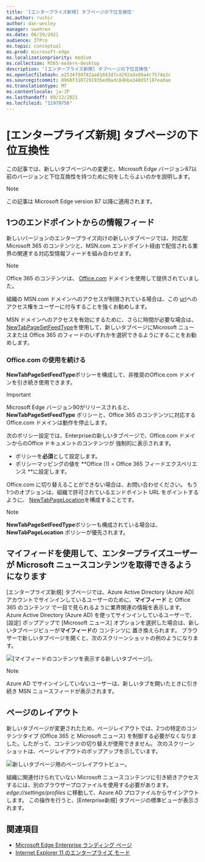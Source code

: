 ```yaml
---
title: '[エンタープライズ新規] タブページの下位互換性'
ms.author: ruchir
author: dan-wesley
manager: vwehren
ms.date: 06/29/2021
audience: ITPro
ms.topic: conceptual
ms.prod: microsoft-edge
ms.localizationpriority: medium
ms.collection: M365-modern-desktop
description: '[エンタープライズ新規] タブページの下位互換性'
ms.openlocfilehash: e2534f9df82aa81843d7cd292ada99a4c7574a3c
ms.sourcegitcommit: 8968f3107291935ed9adc84bba348d5f187eadae
ms.translationtype: MT
ms.contentlocale: ja-JP
ms.lasthandoff: 09/12/2021
ms.locfileid: "11979756"
---
```

# <a name="backwards-compatibility-for-the-enterprise-new-tab-page"></a>[エンタープライズ新規] タブページの下位互換性

この記事では、新しいタブページへの変更と、Microsoft Edge バージョン87以前のバージョンと下位互換性を持つために何をしたらよいのかを説明します。

> [!NOTE]
> この記事は Microsoft Edge version 87 以降に適用されます。

## <a name="information-feeds-from-single-endpoint"></a>1つのエンドポイントからの情報フィード

新しいバージョンのエンタープライズ向けの新しいタブページでは、対応型Microsoft 365 のコンテンツと、MSN.com エンドポイント経由で配信される業界の関連する対応型情報フィードを組み合わせます。

> [!NOTE]
> Office 365 のコンテンツは、 [Office.com](https://www.office.com) ドメインを使用して提供されていました。

組織の MSN.com ドメインへのアクセスが制限されている場合は、この [url](https://ntp.msn.com)へのアクセス権をユーザーに付与することを強くお勧めします。

MSN ドメインへのアクセスを有効にするために、さらに時間が必要な場合は、[NewTabPageSetFeedType](./microsoft-edge-policies.md#newtabpagesetfeedtype)を使用して、新しいタブページにMicrosoft ニュースまたは Office 365 のフィードのいずれかを選択できるようにすることをお勧めします。

### <a name="keep-using-officecom"></a>Office.com の使用を続ける

 **NewTabPageSetFeedType**ポリシーを構成して、非推奨のOffice.com ドメインを引き続き使用できます。

> [!IMPORTANT]
> Microsoft Edge バージョン90がリリースされると、 **NewTabPageSetFeedType** ポリシーと、Office 365 のコンテンツに対応する Office.com ドメインは動作を停止します。

次のポリシー設定では、Enterpriseの新しいタブページで、Office.com ドメインからのOffice ドキュメントのコンテンツが 強制的に表示されます。

- ポリシーを**必須**として設定します。
- ポリシーマッピングの値を **Office (1) = Office 365 フィードエクスペリエンス **に設定します。

Office.com に切り替えることができない場合は、お問い合わせください。 もう1つのオプションは、組織で許可されているエンドポイント URL をポイントするように、 [NewTabPageLocation](./microsoft-edge-policies.md#newtabpagelocation)を構成することです。

> [!NOTE]
> **NewTabPageSetFeedType**ポリシーも構成されている場合は、**NewTabPageLocation** ポリシーが優先されます。

## <a name="enterprise-users-will-now-get-microsoft-news-content-via-my-feed"></a>マイフィードを使用して、エンタープライズユーザーが Microsoft ニュースコンテンツを取得できるようになります

[エンタープライズ新規] タブページでは、Azure Active Directory (Azure AD) アカウントでサインインしているユーザーのために、**マイフィード** と Office 365 のコンテンツ で一目で見られるように業界関連の情報を表示します。 Azure Active Directory (Azure AD) を使ってサインインしているユーザーで、[設定] ポップアップで [Microsoft ニュース] オプションを選択した場合は、新しいタブページビューが**マイフィード**の コンテンツに 置き換えられます。 ブラウザーで新しいタブページを開くと、次のスクリーンショットの例のようになります。

![[マイフィードのコンテンツを表示する新しいタブページ]。](media/microsoft-edge-ntp-backward-compatibility/microsoft-edge-ntp-myfeed-view.png)

> [!NOTE]
> Azure AD でサインインしていないユーザーは、新しいタブを開いたときに引き続き MSN ニュースフィードが表示されます。

## <a name="page-layout"></a>ページのレイアウト

新しいタブページが変更されたため、ページレイアウトでは、2つの特定のコンテンツタイプ (Office 365 と Microsoft ニュース) を制御する必要がなくなりました。したがって、コンテンツの切り替えが使用できません。 次のスクリーンショットは、ページレイアウトのポップアップを示しています。

![新しいタブページ用のページレイアウトビュー。](media/microsoft-edge-ntp-backward-compatibility/microsoft-edge-ntp-page-layout.png)

組織に関連付けられていない Microsoft ニュースコンテンツに引き続きアクセスするには、別のブラウザープロファイルを使用する必要があります。 *edge://settings/profiles* に移動して、Azure AD プロファイルからサインアウトします。 この操作を行うと、[Enterprise新規] タブページの標準ビューが表示されます。 

## <a name="see-also"></a>関連項目

- [Microsoft Edge Enterprise ランディング ページ](https://aka.ms/EdgeEnterprise)
- [Internet Explorer 11 のエンタープライズ モード](/internet-explorer/ie11-deploy-guide/enterprise-mode-overview-for-ie11)